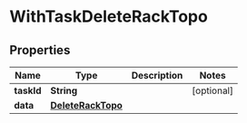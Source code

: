

# WithTaskDeleteRackTopo


## Properties

Name | Type | Description | Notes
------------ | ------------- | ------------- | -------------
**taskId** | **String** |  |  [optional]
**data** | [**DeleteRackTopo**](DeleteRackTopo.md) |  | 



